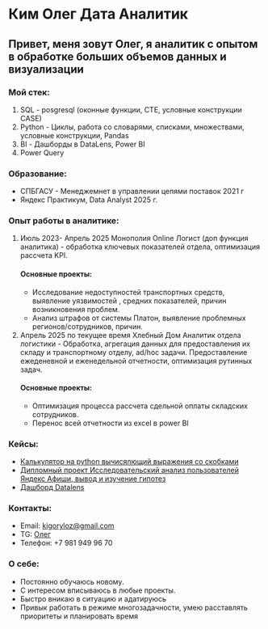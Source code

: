 # Ким Олег Дата Аналитик 

## Привет, меня зовут Олег, я аналитик с опытом в обработке больших объемов данных и визуализации 

### Мой стек:
1) SQL - posgresql (оконные функции, CTE, условные конструкции CASE)
2) Python - Циклы, работа со словарями, списками, множествами, условные конструкции, Pandas
3) BI - Дашборды в DataLens, Power BI
4) Power Query

### Образование:
* СПБГАСУ - Менеджемнет в управлении цепями поставок 2021 г
* Яндекс Практикум, Data Analyst 2025 г.

### Опыт работы в аналитике:
1) Июль 2023- Апрель 2025  Монополия Online Логист (доп функция аналитика) - обработка ключевых показателей отдела, оптимизация рассчета KPI.
   #### Основные проекты:
   * Исследование недоступностей транспортных средств, выявление уязвимостей , средних показателей, причин возникновения проблем.
   * Анализ штрафов от системы Платон, выявление проблемных регионов/сотрудников, причин.
2) Апрель 2025 по текущее время Хлебный Дом Аналитик отдела логистики - Обработка, агрегация данных для предоставления их складу и транспортному отделу, ad/hoc задачи. Предоставление ежеденевной и еженедельной отчетности, оптимизация рутинных задач.
   #### Основные проекты:
   * Оптимизация процесса рассчета сдельной оплаты складских сотрудников.
   * Перенос всей отчетности из excel в power BI

### Кейсы:
 - [Калькулятор на python вычисялющий выражения со скобками](calculator.py)
 - [Дипломный проект Исследовательский анализ пользователей Яндекс Афиши, вывод и изучение гипотез ](Afisha_analysis.ipynb)
 - [Дашборд Datalens](https://datalens.yandex/gr9mw2h4qwrs2?tab=0K&state=11926460140)

### Контакты:
* Email: kigoryloz@gmail.com
* TG: [Олег](https://t.me/razdrajator)
* Телефон:  +7 981 949 96 70

### О себе:
   - Постоянно обучаюсь новому.
   - С интересом вписываюсь в любые проекты.
   - Быстро вникаю в ситуацию и адатируюсь
   - Привык работать в режиме многозадачности, умею расставлять приоритеты и планировать время

